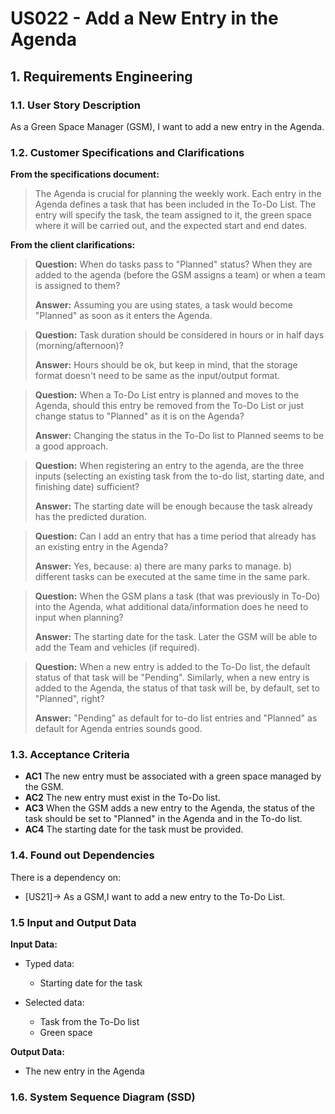 # US022 - Add a New Entry in the Agenda

## 1. Requirements Engineering

### 1.1. User Story Description

As a Green Space Manager (GSM), I want to add a new entry in the Agenda.

### 1.2. Customer Specifications and Clarifications

**From the specifications document:**

> The Agenda is crucial for planning the weekly work. Each entry in the Agenda defines a task that has been included in the To-Do List. The entry will specify the task, the team assigned to it, the green space where it will be carried out, and the expected start and end dates.

**From the client clarifications:**

> **Question:** When do tasks pass to "Planned" status? When they are added to the agenda (before the GSM assigns a team) or when a team is assigned to them?
>
> **Answer:** Assuming you are using states, a task would become "Planned" as soon as it enters the Agenda.

> **Question:** Task duration should be considered in hours or in half days (morning/afternoon)?
>
> **Answer:** Hours should be ok, but keep in mind, that the storage format doesn't need to be same as the input/output format.

> **Question:** When a To-Do List entry is planned and moves to the Agenda, should this entry be removed from the To-Do List or just change status to "Planned" as it is on the Agenda?
>
> **Answer:** Changing the status in the To-Do list to Planned seems to be a good approach.

> **Question:** When registering an entry to the agenda, are the three inputs (selecting an existing task from the to-do list, starting date, and finishing date) sufficient?
>
> **Answer:** The starting date will be enough because the task already has the predicted duration.

> **Question:** Can I add an entry that has a time period that already has an existing entry in the Agenda?
>
> **Answer:** Yes, because:
> a) there are many parks to manage.
> b) different tasks can be executed at the same time in the same park.

> **Question:** When the GSM plans a task (that was previously in To-Do) into the Agenda, what additional data/information does he need to input when planning?
>
> **Answer:** The starting date for the task. Later the GSM will be able to add the Team and vehicles (if required).

> **Question:** When a new entry is added to the To-Do list, the default status of that task will be "Pending". Similarly, when a new entry is added to the Agenda, the status of that task will be, by default, set to "Planned", right?
>
> **Answer:** "Pending" as default for to-do list entries and "Planned" as default for Agenda entries sounds good.

### 1.3. Acceptance Criteria

* **AC1** The new entry must be associated with a green space managed by the GSM.
* **AC2** The new entry must exist in the To-Do list.
* **AC3** When the GSM adds a new entry to the Agenda, the status of the task should be set to "Planned" in the Agenda and in the To-do list.
* **AC4** The starting date for the task must be provided.


### 1.4. Found out Dependencies

There is a dependency on:

* [US21]-> As a GSM,I want to add a new entry to the To-Do List.


### 1.5 Input and Output Data

**Input Data:**

* Typed data:
  - Starting date for the task

* Selected data:
  - Task from the To-Do list
  - Green space

**Output Data:**

* The new entry in the Agenda

### 1.6. System Sequence Diagram (SSD)

